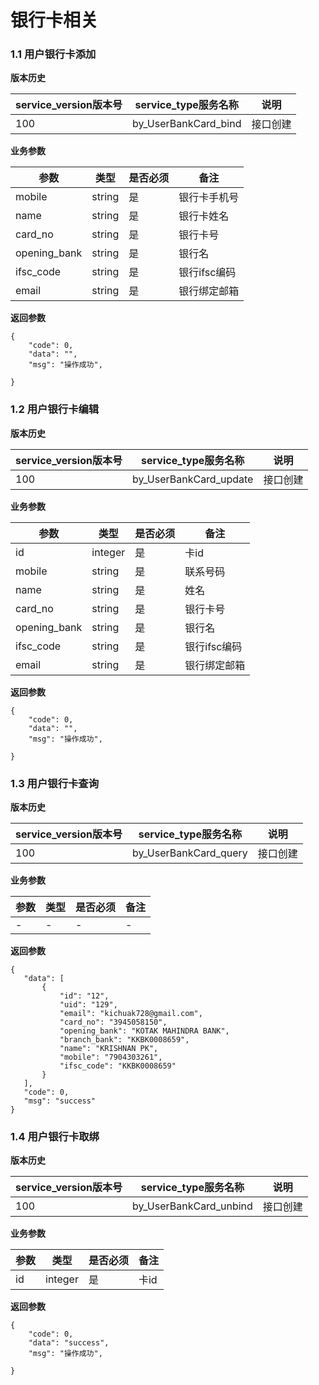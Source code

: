 # 银行卡相关


### 1.1 用户银行卡添加


**版本历史**

|service_version版本号|service_type服务名称|说明|
|----|---|---|
|100|by_UserBankCard_bind|接口创建|

**业务参数**

|参数 |类型|是否必须|备注|
| ---------------- | ------------------------ | ------------------------ | ------------------------ |
|mobile|string|是|银行卡手机号|
|name|string|是|银行卡姓名|
|card_no|string|是|银行卡号|
|opening_bank|string|是|银行名|
|ifsc_code|string|是|银行ifsc编码|
|email|string|是|银行绑定邮箱|

**返回参数** 
```
{
    "code": 0,
    "data": "",
    "msg": "操作成功",
    
}
```


### 1.2 用户银行卡编辑


**版本历史**

|service_version版本号|service_type服务名称|说明|
|----|---|---|
|100|by_UserBankCard_update|接口创建|

**业务参数**

|参数 |类型|是否必须|备注|
| ---------------- | ------------------------ | ------------------------ | ------------------------ |
|id|integer|是|卡id|
|mobile|string|是|联系号码|
|name|string|是|姓名|
|card_no|string|是|银行卡号|
|opening_bank|string|是|银行名|
|ifsc_code|string|是|银行ifsc编码|
|email|string|是|银行绑定邮箱|

**返回参数** 
```
{
    "code": 0,
    "data": "",
    "msg": "操作成功",
    
}
```


### 1.3 用户银行卡查询


**版本历史**

|service_version版本号|service_type服务名称|说明|
|----|---|---|
|100|by_UserBankCard_query|接口创建|

**业务参数**

|参数 |类型|是否必须|备注|
| ---------------- | ------------------------ | ------------------------ | ------------------------ |
|-|-|-|-|


**返回参数** 
```
{
   "data": [
       {
           "id": "12",
           "uid": "129",
           "email": "kichuak728@gmail.com",
           "card_no": "3945058150",
           "opening_bank": "KOTAK MAHINDRA BANK",
           "branch_bank": "KKBK0008659",
           "name": "KRISHNAN PK",
           "mobile": "7904303261",
           "ifsc_code": "KKBK0008659"
       }
   ],
   "code": 0,
   "msg": "success"
}
```

### 1.4 用户银行卡取绑


**版本历史**

|service_version版本号|service_type服务名称|说明|
|----|---|---|
|100|by_UserBankCard_unbind|接口创建|

**业务参数**

|参数 |类型|是否必须|备注|
| ---------------- | ------------------------ | ------------------------ | ------------------------ |
|id|integer|是|卡id|

**返回参数** 
```
{
    "code": 0,
    "data": "success",
    "msg": "操作成功",
    
}
```
